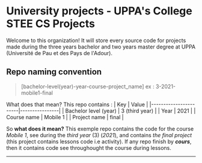# University projects - UPPA's College STEE CS Projects

Welcome to this organization! It will store every source code for projects made during the three years bachelor and two years master degree at UPPA (Université de Pau et des Pays de l'Adour).

## Repo naming convention

> [bachelor-level(year)-year-course-project_name]
> ex : 3-2021-mobile1-final

What does that mean? This repo contains :
| Key                   | Value          |
|-----------------------|----------------|
| Bachelor level (year) | 3 (third year) |
| Year                  | 2021           |
| Course name           | Mobile 1       |
| Project name          | final          |

So **what does it mean?** This exemple repo contains the code for the course *Mobile 1*, see during the *third year* (3) (*2021*), and contains *the final project* (this project contains lessons code i.e activity).
If any repo finish by ***cours***, then it contains code see throughought the course during lessons.

---
